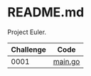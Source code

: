 # README.md

Project Euler.

| Challenge | Code                    |
|-----------|-------------------------|
| 0001      | [main.go](0001/main.go) |